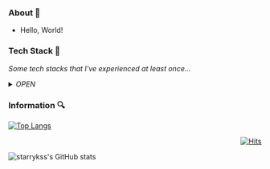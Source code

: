 ### About 💬
- Hello, World!

### Tech Stack 🚀
*Some tech stacks that I've experienced at least once...*

<details>
<summary><I>OPEN</I></summary>
<div markdown="1"><br>

> **Languages**

<div align = left> 
  <img src="https://img.shields.io/badge/C-A8B9CC?style=for-the-badge&logo=c&logoColor=white">
  <img src="https://img.shields.io/badge/c++-00599C?style=for-the-badge&logo=c%2B%2B&logoColor=white">
  <img src="https://img.shields.io/badge/csharp-239120?style=for-the-badge&logo=csharp&logoColor=white">
  <img src="https://img.shields.io/badge/java-007396?style=for-the-badge&logo=java&logoColor=white"> 
  <img src="https://img.shields.io/badge/python-3776AB?style=for-the-badge&logo=python&logoColor=white"> 
  <img src="https://img.shields.io/badge/kotlin-7F52FF?style=for-the-badge&logo=kotlin&logoColor=white"> 
  <img src="https://img.shields.io/badge/R-75AADB?style=for-the-badge&logo=rstudio&logoColor=white"> 
  <img src="https://img.shields.io/badge/common lisp-FF5A00?style=for-the-badge&logo=allegro&logoColor=white">
  <img src="https://img.shields.io/badge/markdown-000000?style=for-the-badge&logo=markdown&logoColor=white"> 
  <img src="https://img.shields.io/badge/html5-E34F26?style=for-the-badge&logo=html5&logoColor=white"> 
  <img src="https://img.shields.io/badge/css-1572B6?style=for-the-badge&logo=css3&logoColor=white"> 
  <img src="https://img.shields.io/badge/javascript-F7DF1E?style=for-the-badge&logo=javascript&logoColor=black"> 
  <img src="https://img.shields.io/badge/jquery-0769AD?style=for-the-badge&logo=jquery&logoColor=white">
  <img src="https://img.shields.io/badge/jsp-FF7800?style=for-the-badge&logo=coffeescript&logoColor=white"> 
  <img src="https://img.shields.io/badge/json-003399?style=for-the-badge&logo=json&logoColor=white"> 
</div>
<br>

> **DB**

<div align = left> 
  <img src="https://img.shields.io/badge/oracle-F80000?style=for-the-badge&logo=oracle&logoColor=white"> 
  <img src="https://img.shields.io/badge/mysql-4479A1?style=for-the-badge&logo=mysql&logoColor=white"> 
</div>
<br>

> **Cloud**

<div align = left> 
  <img src="https://img.shields.io/badge/amazonaws-232F3E?style=for-the-badge&logo=amazonaws&logoColor=white">
  <img src="https://img.shields.io/badge/google cloud platform-4285F4?style=for-the-badge&logo=google&logoColor=white"> 
</div>
<br>

> **Linux/UNIX**

<div align = left> 
  <img src="https://img.shields.io/badge/linux-FCC624?style=for-the-badge&logo=linux&logoColor=black">
  <img src="https://img.shields.io/badge/centos-262577?style=for-the-badge&logo=centos&logoColor=black">
  <img src="https://img.shields.io/badge/ubuntu-E95420?style=for-the-badge&logo=ubuntu&logoColor=black">
</div>
<br>

> **IDE & Dev Tools**

<div>
  <img src="https://img.shields.io/badge/visual studio-5C2D91?style=for-the-badge&logo=visualstudio&logoColor=white">
  <img src="https://img.shields.io/badge/IntelliJ-000000?style=for-the-badge&logo=jetbrains&logoColor=white">
  <img src="https://img.shields.io/badge/android studio-3DDC84?style=for-the-badge&logo=androidstudio&logoColor=white">
  <img src="https://img.shields.io/badge/Eclipse IDE-2C2255?style=for-the-badge&logo=eclipseide&logoColor=white">
  <img src="https://img.shields.io/badge/Unreal Engine-0E1128?style=for-the-badge&logo=unrealengine&logoColor=white">

  <img src="https://img.shields.io/badge/visual studio code-007ACC?style=for-the-badge&logo=visualstudiocode&logoColor=white">
  <img src="https://img.shields.io/badge/atom-66595C?style=for-the-badge&logo=atom&logoColor=white">
  <img src="https://img.shields.io/badge/sublime text-FF9800?style=for-the-badge&logo=sublimetext&logoColor=white">
  <img src="https://img.shields.io/badge/jupyter-F37626?style=for-the-badge&logo=jupyter&logoColor=white">
  <img src="https://img.shields.io/badge/google colab-F9AB00?style=for-the-badge&logo=googlecolab&logoColor=white">
</div>
<br>

> **Version Control**

<div align = left>
  <img src="https://img.shields.io/badge/git-F05032?style=for-the-badge&logo=git&logoColor=white">
  <img src="https://img.shields.io/badge/github-181717?style=for-the-badge&logo=github&logoColor=white">
</div>
<br>

> **OA**

<div align = left>
  <img src="https://img.shields.io/badge/word-2B579A?style=for-the-badge&logo=microsoftword&logoColor=white">
  <img src="https://img.shields.io/badge/excel-217346?style=for-the-badge&logo=microsoftexcel&logoColor=white">
  <img src="https://img.shields.io/badge/access-A4373A?style=for-the-badge&logo=microsoftaccess&logoColor=white">
  <img src="https://img.shields.io/badge/powerpoint-B7472A?style=for-the-badge&logo=microsoftpowerpoint&logoColor=white">
  <img src="https://img.shields.io/badge/photoshop-31A8FF?style=for-the-badge&logo=adobephotoshop&logoColor=white">
</div>
<br>

> **OS**

<div align = left>
  <img src="https://img.shields.io/badge/windows-0078D6?style=for-the-badge&logo=windows&logoColor=white">
  <img src="https://img.shields.io/badge/Mac OS-000000?style=for-the-badge&logo=apple&logoColor=white">
  <img src="https://img.shields.io/badge/linux-FCC624?style=for-the-badge&logo=linux&logoColor=black">
</div>
<br>

> **ETC.**

<div align = left>
  <img src="https://img.shields.io/badge/scratch-4D97FF?style=for-the-badge&logo=scratch&logoColor=white"> 
  <img src="https://img.shields.io/badge/dialogflow-FF9800?style=for-the-badge&logo=dialogflow&logoColor=white">

  <img src="https://img.shields.io/badge/apache tomcat-F8DC75?style=for-the-badge&logo=apachetomcat&logoColor=white">
  <img src="https://img.shields.io/badge/vmware-607078?style=for-the-badge&logo=vmware&logoColor=white">

  <img src="https://img.shields.io/badge/power shell-5391FE?style=for-the-badge&logo=powershell&logoColor=white">
  <img src="https://img.shields.io/badge/anaconda-44A833?style=for-the-badge&logo=anaconda&logoColor=white">
  
  <img src="https://img.shields.io/badge/slack-4A154B?style=for-the-badge&logo=slack&logoColor=white">
</div>
<br>

<!---
  <img src="https://img.shields.io/badge/표시할이름-색상?style=for-the-badge&logo=기술스택아이콘&logoColor=white">
  Badge : https://shields.io/
  Icon : https://simpleicons.org
-->

</div>
</details>
  
### Information 🔍


<div>

[![Top Langs](https://github-readme-stats.vercel.app/api/top-langs/?username=starrykss&layout=compact)](https://github.com/anuraghazra/github-readme-stats)

</div>
  
<div align="right">

[![Hits](https://hits.seeyoufarm.com/api/count/incr/badge.svg?url=https%3A%2F%2Fgithub.com%2Fstarrykss&count_bg=%23AED88D&title_bg=%23555555&icon=&icon_color=%23E7E7E7&title=Hits&edge_flat=false)](https://hits.seeyoufarm.com)
  
</div>

![starrykss's GitHub stats](https://github-readme-stats.vercel.app/api?username=starrykss&show_icons=true&theme=radical)

<!--
**starrykss/starrykss** is a ✨ _special_ ✨ repository because its `README.md` (this file) appears on your GitHub profile.

Here are some ideas to get you started:

- 🔭 I’m currently working on ...
- 🌱 I’m currently learning ...
- 👯 I’m looking to collaborate on ...
- 🤔 I’m looking for help with ...
- 💬 Ask me about ...
- 📫 How to reach me: ...
- 😄 Pronouns: ...
- ⚡ Fun fact: ...
-->
